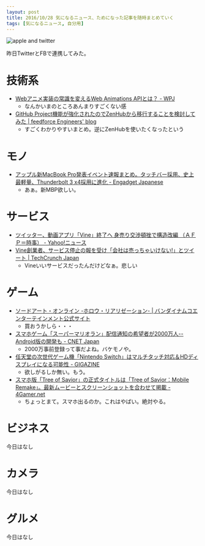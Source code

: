 ```yaml
---
layout: post
title: 2016/10/28 気になるニュース、ためになった記事を随時まとめていく
tags: [気になるニュース, 自分用]
---
```


![apple and twitter](http://y-i.jp/images/appletwitter.png)

昨日TwitterとFBで連携してみた。

# 技術系

- [Webアニメ実装の常識を変えるWeb Animations APIとは？ \- WPJ](https://www.webprofessional.jp/bringing-pages-to-life-web-animations-api/)
    - なんかいまのところあんまりすごくない感
- [GitHub Project機能が強化されたのでZenHubから移行することを検討してみた \| feedforce Engineers' blog](http://tech.feedforce.jp/discuss-moving-from-zenhub-to-github-project.html)
    - すごくわかりやすいまとめ。逆にZenHubを使いたくなったという



# モノ

- [アップル新MacBook Pro発表イベント速報まとめ。タッチバー採用、史上最軽量、Thunderbolt 3 x4採用に進化 \- Engadget Japanese](http://japanese.engadget.com/2016/10/27/macbook-hello-again/)
    - あぁ。新MBP欲しい。

# サービス

- [ツイッター、動画アプリ「Vine」終了へ 身売り交渉頓挫で構造改編 （ＡＦＰ＝時事） \- Yahoo\!ニュース](http://headlines.yahoo.co.jp/hl?a=20161028-00000000-jij_afp-int)
- [Vine創業者、サービス停止の報を受け「会社は売っちゃいけない\!」とツイート \| TechCrunch Japan](http://jp.techcrunch.com/2016/10/28/20161027do-it-for-the-why/)
    - Vineいいサービスだったんだけどなぁ。悲しい

# ゲーム

- [ソードアート・オンライン \-ホロウ・リアリゼーション\- \| バンダイナムコエンターテインメント公式サイト](http://hr.sao-game.jp/)
    - 買おうかしら・・・
- [スマホゲーム「スーパーマリオラン」配信通知の希望者が2000万人\-\-Android版の開発も \- CNET Japan](http://japan.cnet.com/entertainment/35091306/)
    - 2000万事前登録って事だよね。バケモノや。
- [任天堂の次世代ゲーム機「Nintendo Switch」はマルチタッチ対応＆HDディスプレイになる可能性 \- GIGAZINE](http://gigazine.net/news/20161028-nintendo-switch-display/)
    - 欲しがるしか無い。もう。
- [スマホ版「Tree of Savior」の正式タイトルは「Tree of Savior：Mobile Remake」。最新ムービーとスクリーンショットを合わせて掲載 \- 4Gamer\.net](http://www.4gamer.net/games/356/G035609/20161028173/)
    - ちょっとまて。スマホ出るのか。これはやばい。絶対やる。

# ビジネス

今日はなし

# カメラ

今日はなし

# グルメ

今日はなし
